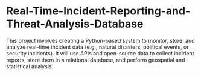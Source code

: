 # Real-Time-Incident-Reporting-and-Threat-Analysis-Database
This project involves creating a Python-based system to monitor, store, and analyze real-time incident data (e.g., natural disasters, political events, or security incidents). It will use APIs and open-source data to collect incident reports, store them in a relational database, and perform geospatial and statistical analysis.
